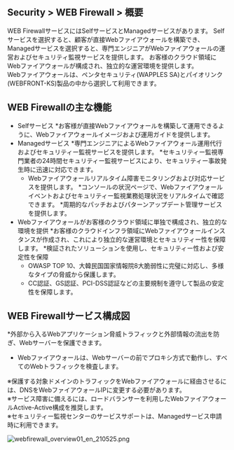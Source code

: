 ## Security > WEB Firewall > 概要

WEB FirewallサービスにはSelfサービスとManagedサービスがあります。
Selfサービスを選択すると、顧客が直接Webファイアウォールを構築でき、Managedサービスを選択すると、専門エンジニアがWebファイアウォールの運営およびセキュリティ監視サービスを提供します。 
お客様のクラウド領域にWebファイアウォールが構成され、独立的な運営環境を提供します。
<BR>
Webファイアウォールは、ペンタセキュリティ(WAPPLES SA)とパイオリンク(WEBFRONT-KS)製品の中から選択して利用できます。

## WEB Firewallの主な機能

* Selfサービス
    *お客様が直接Webファイアウォールを構築して運用できるように、Webファイアウォールイメージおよび運用ガイドを提供します。
* Managedサービス
    *専門エンジニアによるWebファイアウォール運用代行およびセキュリティー監視サービスを提供します。
    *セキュリティー監視専門業者の24時間セキュリティー監視サービスにより、セキュリティー事故発生時に迅速に対応できます。
    * Webファイアウォールリアルタイム障害モニタリングおよび対応サービスを提供します。
    *コンソールの状況ページで、Webファイアウォールイベントおよびセキュリティー監視業務処理状況をリアルタイムで確認できます。
    *周期的なパッチおよびパターンアップデート管理サービスを提供します。
* Webファイアウォールがお客様のクラウド領域に単独で構成され、独立的な環境を提供
    *お客様のクラウドインフラ領域にWebファイアウォールインスタンスが作成され、これにより独立的な運営環境とセキュリティー性を保障します。
*検証されたソリューションを使用し、セキュリティー性および安定性を保障
    * OWASP TOP 10、大韓民国国家情報院8大脆弱性に完璧に対応し、多様なタイプの脅威から保護します。
    * CC認証、GS認証、PCI-DSS認証などの主要規制を遵守して製品の安定性を保障します。

## WEB Firewallサービス構成図

*外部から入るWebアプリケーション脅威トラフィックと外部情報の流出を防ぎ、Webサーバーを保護できます。
* Webファイアウォールは、Webサーバーの前でプロキシ方式で動作し、すべてのWebトラフィックを検査します。

※保護する対象ドメインのトラフィックをWebファイアウォールに経由させるには、DNSをWebファイアウォールIPに変更する必要があります。<BR>
※サービス障害に備えるには、ロードバランサーを利用したWebファイアウォールActive-Active構成を推奨します。<BR>
※セキュリティー監視センターのサービスサポートは、Managedサービス申請時に利用できます。

![webfirewall_overview01_en_210525.png](https://static.toastoven.net/prod_web_firewall/webfirewall_overview01_en_210525.png)
